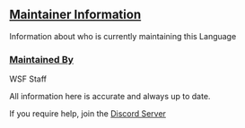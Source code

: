 ## [Maintainer Information](accent://)

Information about who is currently maintaining this Language

### [Maintained By](accent://)

WSF Staff

All information here is accurate and always up to date.

If you require help, join the [Discord Server](https://discord.gg/wsf)

